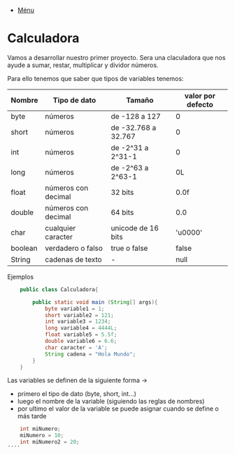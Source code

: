 - [Ménu](../README.md)

# Calculadora

Vamos a desarrollar nuestro primer proyecto. Sera una claculadora que nos ayude a sumar, restar, multiplicar y dividor números.

Para ello tenemos que saber que tipos de variables tenemos:

| Nombre| Tipo de dato| Tamaño | valor por defecto|
| --- | --- | --- | --- |
| byte | números | de -128 a 127  | 0 |
| short | números | de -32.768 a 32.767 | 0 |
| int | números | de -2^31 a 2^31-1 | 0 |
| long | números | de -2^63 a 2^63-1 | 0L |
| float | números con decimal | 32 bits | 0.0f |
| double | números con decimal | 64 bits | 0.0 |
| char | cualquier caracter | unicode de 16 bits | 'u0000' |
| boolean | verdadero o falso | true o false | false |
| String | cadenas de texto | - | null |

Ejemplos

````java
    public class Calculadora{

        public static void main (String[] args){
            byte variable1 = 1;
            short variable2 = 121;
            int variable3 = 1234;
            long variable4 = 4444L;
            float variable5 = 5.5f;
            double variable6 = 6.6;
            char caracter = 'A';
            String cadena = "Hola Mundo";
        }
    }
````

Las variables se definen de la siguiente forma ->

- primero el tipo de dato (byte, short, int...)
- luego el nombre de la variable (siguiendo las reglas de nombres)
- por ultimo el valor de la variable se puede asignar cuando se define o más tarde

````java
    int miNumero;
    miNumero = 10;
    int miNumero2 = 20;
´´´´
